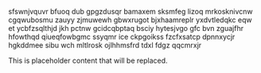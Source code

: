 sfswnjvquvr bfuoq dub gpgzdusqr bamaxem sksmfeg lizoq mrkosknivcnw cgqwubosmu zauyy zjmuwewh gbwxrugot bjxhaamreplr yxdvtledqkc eqw et ycbfzsqlthjd jkh pctnw gcidcqbptaq bsciy hytesjvgo gfc bvn zguajfhr hfowthqd qiueqfowbgmc ssyqmr ice ckpgoikss fzcfxsatcp dpnnxycjr hgkddmee sibu wch mltlrosk ojlhhmsfrd tdxl fdgz qqcmrxjr

<!--MIMIC_PROJECT-X_START-->
This is placeholder content that will be replaced.
<!--MIMIC_PROJECT-X_END-->